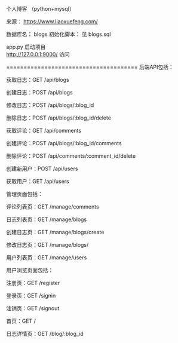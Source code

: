 个人博客 （python+mysql）   

来源： https://www.liaoxuefeng.com/

数据库名： blogs 
初始化脚本： 见 blogs.sql

app.py 启动项目  
http://127.0.0.1:9000/  访问

======================================
后端API包括：

获取日志：GET /api/blogs

创建日志：POST /api/blogs

修改日志：POST /api/blogs/:blog_id

删除日志：POST /api/blogs/:blog_id/delete

获取评论：GET /api/comments

创建评论：POST /api/blogs/:blog_id/comments

删除评论：POST /api/comments/:comment_id/delete

创建新用户：POST /api/users

获取用户：GET /api/users

管理页面包括：

评论列表页：GET /manage/comments

日志列表页：GET /manage/blogs

创建日志页：GET /manage/blogs/create

修改日志页：GET /manage/blogs/

用户列表页：GET /manage/users

用户浏览页面包括：

注册页：GET /register

登录页：GET /signin

注销页：GET /signout

首页：GET /

日志详情页：GET /blog/:blog_id
